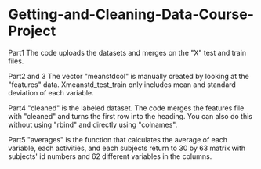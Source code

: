 # Getting-and-Cleaning-Data-Course-Project
Part1
The code uploads the datasets and merges on the "X" test and train files. 

Part2 and 3
The vector "meanstdcol" is manually created by looking at the "features" data.
Xmeanstd_test_train only includes mean and standard deviation of each variable.

Part4
"cleaned" is the labeled dataset. The code merges the features file with "cleaned" and turns the first row into the heading. You can also do this without using "rbind" and directly using "colnames".

Part5
"averages" is the function that calculates the average of each variable, each activities, and each subjects return to 30 by 63 matrix with subjects' id numbers and 62 different variables in the columns. 


